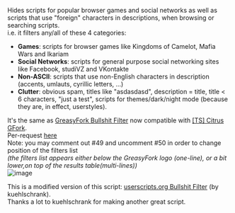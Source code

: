 Hides scripts for popular browser games and social networks as well as scripts that use "foreign" characters in descriptions, when browsing or searching scripts.  
i.e. it filters any/all of these 4 categories:  
* **Games**: scripts for browser games like Kingdoms of Camelot, Mafia Wars and Ikariam  
* **Social Networks**: scripts for general purpose social networking sites like Facebook, studiVZ and VKontakte  
* **Non-ASCII**: scripts that use non-English characters in description (accents, umlauts, cyrillic letters, ...)  
* **Clutter**: obvious spam, titles like "asdasdasd", description = title, title < 6 characters, "just a test", scripts for themes/dark/night mode (because they are, in effect, userstyles).  


It's the same as [GreasyFork Bullshit Filter](https://greasyfork.org/en/scripts/12179-greasyfork-bull-filter,) now compatible with <a href="https://greasyfork.org/en/scripts/4336-ts-citrus-gfork">[TS] Citrus GFork</a>.  
Per-request [here](https://greasyfork.org/en/forum/discussion/6643/x)  
Note: you may comment out #49 and uncomment #50 in order to change position of the filters list  
*(the filters list appears either below the GreasyFork logo (one-line), or a bit lower,on top of the results table(multi-lines))*  
![image](https://i.imgur.com/ASbOvvm.gif)  


This is a modified version of this script: [userscripts.org Bullshit Filter](http://userscripts-mirror.org/scripts/show/97145) (by kuehlschrank).  
Thanks a lot to kuehlschrank for making another great script.  